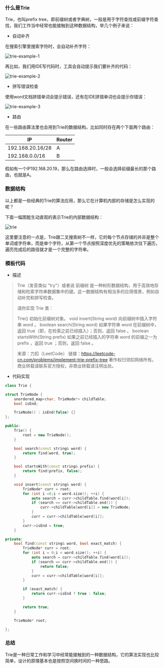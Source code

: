 ### 什么是Trie

Trie，也叫prefix tree，即前缀树或者字典树，一般是用于字符查找或前缀字符查找，我们工作当中经常也能接触到这种数据结构，举几个例子来说：

- 自动补齐

在搜索引擎里搜索字符时，会自动补齐字符：

![trie-example-1](http://www.techplorer.cn/upload/2021/05/trie-example-1-8d62fb3b7c5a4114a15ee198db9bb689.png)



再比如，我们用IDE写代码时，工具会自动提示我们要补齐的代码：

![trie-example-2](http://www.techplorer.cn/upload/2021/05/trie-example-2-53b3c3ade1c541c48fbaaa0e1b03d22e.png)

- 拼写错误检查

使用word文档拼错单词会提示错误，还有在IDE拼错单词也会提示你错误：

![trie-example-3](http://www.techplorer.cn/upload/2021/05/trie-example-3-e4df78c1140543d8bacfddacf8bc792a.png)

- 路由

在一些路由算法里也会用到Trie的数据结构，比如同时存在两个下面两个路由：

| IP               | Router |
| ---------------- | ------ |
| 192.168.20.16/28 | A      |
| 192.168.0.0/16   | B      |

假如有一个IP192.168.20.19，那么在路由选择时，一般会选择前缀最长的那个路由，也就是A。



### 数据结构

以上都是一些经典的Trie的算法应用，那么它在计算机内部的存储是怎么实现的呢？

下面一幅图能生动直观的表示Trie的内部数据结构：

![trie](http://www.techplorer.cn/upload/2021/05/trie-65c02977160e4036869e395d0ff21e01.png)

这里要注意的一点是，Trie跟二叉搜索树不一样，它的每个节点存储的并非是整个单词或字符串，而是单个字符，从第一个节点按照深度优先的策略依次往下遍历，遍历完成后的路径就才是一个完整的字符串。

### 模板代码

- 描述

> Trie（发音类似 "try"）或者说 前缀树 是一种树形数据结构，用于高效地存储和检索字符串数据集中的键。这一数据结构有相当多的应用情景，例如自动补完和拼写检查。
>
> 请你实现 Trie 类：
>
> Trie() 初始化前缀树对象。
> void insert(String word) 向前缀树中插入字符串 word 。
> boolean search(String word) 如果字符串 word 在前缀树中，返回 true（即，在检索之前已经插入）；否则，返回 false 。
> boolean startsWith(String prefix) 如果之前已经插入的字符串 word 的前缀之一为 prefix ，返回 true ；否则，返回 false 。
>
> 来源：力扣（LeetCode）
> 链接：https://leetcode-cn.com/problems/implement-trie-prefix-tree
> 著作权归领扣网络所有。商业转载请联系官方授权，非商业转载请注明出处。



- 代码实现

```c++
class Trie {

struct TrieNode {
    unordered_map<char, TrieNode*> childTable;
    bool isEnd;

    TrieNode() : isEnd(false) {}
};

public:
    Trie() {
        root = new TrieNode();
    }

    bool search(const string& word) {
        return find(word, true);
    }

    bool startsWith(const string& prefix) {
        return find(prefix, false);
    }

    void insert(const string& word) {
        TrieNode* curr = root;
        for (int i =0;i < word.size(); ++i) {
            auto search = curr->childTable.find(word[i]);
            if (search == curr->childTable.end()) {
                curr->childTable[word[i]] = new TrieNode;
            }
            curr = curr->childTable[word[i]];
        }
        curr->isEnd = true;
    }

private:
    bool find(const string& word, bool exact_match) {
        TrieNode* curr = root;
        for (int i = 0;i < word.size(); ++i) {
            auto search = curr->childTable.find(word[i]);
            if (search == curr->childTable.end()) {
                return false;
            }
            curr = curr->childTable[word[i]];
        }

        if (exact_match) {
            return curr->isEnd ? true : false;
        }

        return true;
    } 

    TrieNode* root;

};
```



### 总结

Trie是一种日常工作和学习中经常能接触到的一种数据结构，它的算法实现也比较简单，设计的原理基本也是按照空间换时间的一种思路。